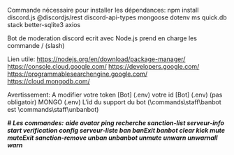 Commande nécessaire pour installer les dépendances: 
npm install discord.js @discordjs/rest discord-api-types mongoose dotenv ms quick.db stack better-sqlite3 axios

Bot de moderation discord ecrit avec Node.js prend en charge les commande / (slash)

Lien utile:
https://nodejs.org/en/download/package-manager/
https://console.cloud.google.com/
https://developers.google.com/
https://programmablesearchengine.google.com/
https://cloud.mongodb.com/

Avertissement:
A modifier votre token [Bot] (.env)
votre id [Bot] (.env)
(pas obligatoir) MONGO (.env)
L'id du support du bot (\commands\staff\banbot est \commands\staff\unbanbot)

***# Les commandes:***
***aide
avatar
ping
recherche
sanction-list
serveur-info
start
verification
config
serveur-liste
ban
banExit
banbot
clear
kick
mute
muteExit
sanction-remove
unban
unbanbot
unmute
unwarn
unwarnall
warn***
